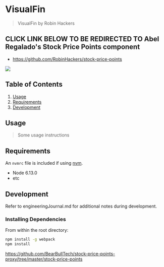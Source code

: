 # VisualFin

> VisualFin by Robin Hackers

## CLICK LINK BELOW TO BE REDIRECTED TO Abel Regalado's Stock Price Points component
    
  - https://github.com/RobinHackers/stock-price-points
  <img src="https://imgur.com/XDnhlqb">

## Table of Contents

1. [Usage](#Usage)
1. [Requirements](#requirements)
1. [Development](#development)

## Usage

> Some usage instructions

## Requirements

An `nvmrc` file is included if using [nvm](https://github.com/creationix/nvm).

- Node 6.13.0
- etc

## Development

Refer to engineeringJournal.md for additional notes during development.

### Installing Dependencies

From within the root directory:

```sh
npm install -g webpack
npm install
```



https://github.com/BearBullTech/stock-price-points-proxy/tree/master/stock-price-points
